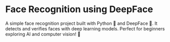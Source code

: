 # Face Recognition using DeepFace 
 A simple face recognition project built with Python 🐍 and DeepFace 🔬. It detects and verifies faces with deep learning models. Perfect for beginners exploring AI and computer vision! 🚀
